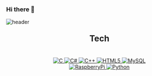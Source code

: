 ### Hi there 👋
![header](https://capsule-render.vercel.app/api?type=waving&color=auto&height=300&section=header&text=P.SangHyun%20&fontSize=50&animation=fadeIn&fontAlignY=38)
<p align='center' style="font-size:160%;"><b> Tech </b></p>

<p align='center'>
   <br>
    <a href=#ERP>
    <img alt="C" src ="https://img.shields.io/badge/C-A8B9CC.svg?&style=for-the-badge&logo=C&logoColor=white"/>
  </a>
  <a href=#MovieFinder>
    <img alt="C#" src ="https://img.shields.io/badge/CSharp-239120.svg?&style=for-the-badge&logo=CSharp&logoColor=white"/>
  </a>
   <a href=#WinformBasic>
    <img alt="C++" src ="https://img.shields.io/badge/C++-00599C.svg?&style=for-the-badge&logo=C++&logoColor=white"/>
  </a>
  <a href=#WPF1>
    <img alt="HTML5" src ="https://img.shields.io/badge/HTML5-E34F26.svg?&style=for-the-badge&logo=HTML5&logoColor=white"/>
  </a>
   <a href=#WPF1>
    <img alt="MySQL" src ="https://img.shields.io/badge/MySQL-4479A1.svg?&style=for-the-badge&logo=MySQL&logoColor=white"/>
  </a>
   <br>
   <a href=#WPF1>
    <img alt="RaspberryPi" src ="https://img.shields.io/badge/RaspberryPi-A22846.svg?&style=for-the-badge&logo=RaspberryPi&logoColor=white"/>
  </a>
   <a href=#WPF1> 
      <img alt="Python" src ="https://img.shields.io/badge/Python-3776AB.svg?&style=for-the-badge&logo=Python&logoColor=white"/>
   </a>
</p>
<br>
<br>
